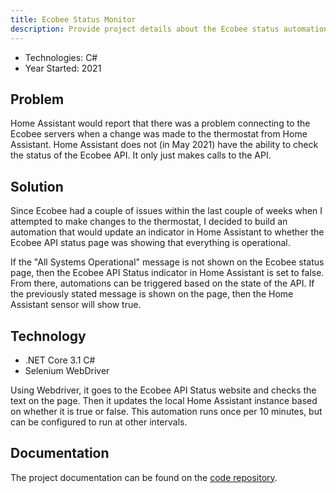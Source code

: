 ```yaml
---
title: Ecobee Status Monitor
description: Provide project details about the Ecobee status automation
---
```


* Technologies: C#
* Year Started: 2021

## Problem

Home Assistant would report that there was a problem connecting to the Ecobee servers when a change
was made to the thermostat from Home Assistant. Home Assistant does not (in May 2021) have the ability
to check the status of the Ecobee API. It only just makes calls to the API.

## Solution

Since Ecobee had a couple of issues within the last couple of weeks when I attempted to make
changes to the thermostat, I decided to build an automation that would update an indicator in 
Home Assistant to whether the Ecobee API status page was showing that everything is operational. 

If the "All Systems Operational" message is not shown on the Ecobee status page, then the Ecobee API 
Status indicator in Home Assistant is set to false. From there, automations can be triggered based on the state
of the API. If the previously stated message is shown on the page, then the Home Assistant
sensor will show true.

## Technology

* .NET Core 3.1  C#
* Selenium WebDriver

Using Webdriver, it goes to the Ecobee API Status website and checks the text on the page. Then it updates
the local Home Assistant instance based on whether it is true or false. This automation runs
once per 10 minutes, but can be configured to run at other intervals.

## Documentation

The project documentation can be found on the 
<a href="https://github.com/almostengr/ecobeestatus" target="_blank">code repository</a>.
